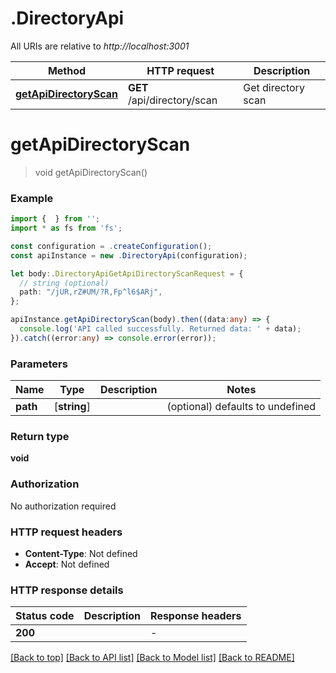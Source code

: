 # .DirectoryApi

All URIs are relative to *http://localhost:3001*

Method | HTTP request | Description
------------- | ------------- | -------------
[**getApiDirectoryScan**](DirectoryApi.md#getApiDirectoryScan) | **GET** /api/directory/scan | Get directory scan


# **getApiDirectoryScan**
> void getApiDirectoryScan()


### Example


```typescript
import {  } from '';
import * as fs from 'fs';

const configuration = .createConfiguration();
const apiInstance = new .DirectoryApi(configuration);

let body:.DirectoryApiGetApiDirectoryScanRequest = {
  // string (optional)
  path: "/jUR,rZ#UM/?R,Fp^l6$ARj",
};

apiInstance.getApiDirectoryScan(body).then((data:any) => {
  console.log('API called successfully. Returned data: ' + data);
}).catch((error:any) => console.error(error));
```


### Parameters

Name | Type | Description  | Notes
------------- | ------------- | ------------- | -------------
 **path** | [**string**] |  | (optional) defaults to undefined


### Return type

**void**

### Authorization

No authorization required

### HTTP request headers

 - **Content-Type**: Not defined
 - **Accept**: Not defined


### HTTP response details
| Status code | Description | Response headers |
|-------------|-------------|------------------|
**200** |  |  -  |

[[Back to top]](#) [[Back to API list]](README.md#documentation-for-api-endpoints) [[Back to Model list]](README.md#documentation-for-models) [[Back to README]](README.md)


